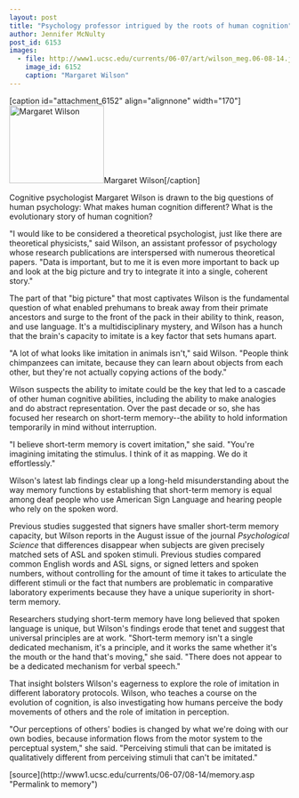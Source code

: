 ```yaml
---
layout: post
title: "Psychology professor intrigued by the roots of human cognition"
author: Jennifer McNulty
post_id: 6153
images:
  - file: http://www1.ucsc.edu/currents/06-07/art/wilson_meg.06-08-14.jpg
    image_id: 6152
    caption: "Margaret Wilson"
---
```


[caption id="attachment_6152" align="alignnone" width="170"]<a href="http://localhost/mysite/wp-content/uploads/2006/08/wilson_meg.06-08-14.jpg"><img class="size-full wp-image-6152" src="http://localhost/mysite/wp-content/uploads/2006/08/wilson_meg.06-08-14.jpg" alt="Margaret Wilson" width="170" height="140" /></a>Margaret Wilson[/caption]
<a name="content" id="content"></a>
<p>
  Cognitive psychologist Margaret Wilson is drawn to the big questions of human psychology: What makes human cognition different? What is the evolutionary story of human cognition?
</p>
<p>
  "I would like to be considered a theoretical psychologist, just like there are theoretical physicists," said Wilson, an assistant professor of psychology whose research publications are interspersed with numerous theoretical papers. "Data is important, but to me it is even more important to back up and look at the big picture and try to integrate it into a single, coherent story."
</p>
<p>
  The part of that "big picture" that most captivates Wilson is the fundamental question of what enabled prehumans to break away from their primate ancestors and surge to the front of the pack in their ability to think, reason, and use language. It's a multidisciplinary mystery, and Wilson has a hunch that the brain's capacity to imitate is a key factor that sets humans apart.
</p>
<p>
  "A lot of what looks like imitation in animals isn't," said Wilson. "People think chimpanzees can imitate, because they can learn about objects from each other, but they're not actually copying actions of the body."
</p>
<p>
  Wilson suspects the ability to imitate could be the key that led to a cascade of other human cognitive abilities, including the ability to make analogies and do abstract representation. Over the past decade or so, she has focused her research on short-term memory--the ability to hold information temporarily in mind without interruption.
</p>
<p>
  "I believe short-term memory is covert imitation," she said. "You're imagining imitating the stimulus. I think of it as mapping. We do it effortlessly."
</p>
<p>
  Wilson's latest lab findings clear up a long-held misunderstanding about the way memory functions by establishing that short-term memory is equal among deaf people who use American Sign Language and hearing people who rely on the spoken word.
</p>
<p>
  Previous studies suggested that signers have smaller short-term memory capacity, but Wilson reports in the August issue of the journal <i>Psychological Science</i> that differences disappear when subjects are given precisely matched sets of ASL and spoken stimuli. Previous studies compared common English words and ASL signs, or signed letters and spoken numbers, without controlling for the amount of time it takes to articulate the different stimuli or the fact that numbers are problematic in comparative laboratory experiments because they have a unique superiority in short-term memory.
</p>
<p>
  Researchers studying short-term memory have long believed that spoken language is unique, but Wilson's findings erode that tenet and suggest that universal principles are at work. "Short-term memory isn't a single dedicated mechanism, it's a principle, and it works the same whether it's the mouth or the hand that's moving," she said. "There does not appear to be a dedicated mechanism for verbal speech."
</p>
<p>
  That insight bolsters Wilson's eagerness to explore the role of imitation in different laboratory protocols. Wilson, who teaches a course on the evolution of cognition, is also investigating how humans perceive the body movements of others and the role of imitation in perception.
</p>
<p>
  "Our perceptions of others' bodies is changed by what we're doing with our own bodies, because information flows from the motor system to the perceptual system," she said. "Perceiving stimuli that can be imitated is qualitatively different from perceiving stimuli that can't be imitated."
</p>
[source](http://www1.ucsc.edu/currents/06-07/08-14/memory.asp "Permalink to memory")
